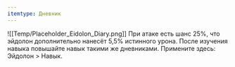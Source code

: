 ```yaml
---
itemtype: Дневник
---
```

![[Temp/Placeholder_Eidolon_Diary.png]]
При атаке есть шанс 25%, что эйдолон дополнительно нанесёт 5,5% истинного урона. После изучения навыка повышайте навык такими же дневниками. Примените здесь: Эйдолон > Навык.
